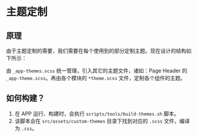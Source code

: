 # 主题定制

## 原理

由于主题定制的需要，我们需要在每个使用到的部分定制主题。现在设计的结构如下所示：

由  ``_app-themes.scss`` 统一管理，引入其它的主题文件，诸如：Page Header 的 ``_app-theme.scss``。再由各个模块的 ``*theme.scss`` 文件，定制各个组件的主题。

## 如何构建？

1. 在 APP 运行、构建时，会执行 ``scripts/tools/build-themes.sh`` 脚本。
2. 该脚本会在 ``src/assets/custom-themes`` 目录下找到对应的 ``.scss`` 文件，编译为 ``.css``。
